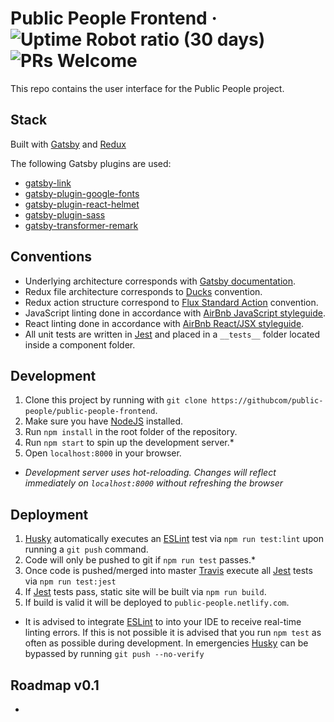 # Public People Frontend &middot; ![Uptime Robot ratio (30 days)](https://img.shields.io/uptimerobot/ratio/m780456713-527b0cb8b85abf879df15c02.svg) ![PRs Welcome](https://img.shields.io/badge/PRs-welcome-brightgreen.svg)

This repo contains the user interface for the Public People project.

## Stack

Built with [Gatsby](https://www.gatsbyjs.org/) and [Redux](https://redux.js.org/)

The following Gatsby plugins are used:
- [gatsby-link](https://www.npmjs.com/package/gatsby-link)
- [gatsby-plugin-google-fonts](https://www.npmjs.com/package/gatsby-plugin-google-fonts)
- [gatsby-plugin-react-helmet](https://www.npmjs.com/package/gatsby-plugin-react-helmet)
- [gatsby-plugin-sass](https://www.npmjs.com/package/gatsby-plugin-sass)
- [gatsby-transformer-remark](https://www.npmjs.com/package/gatsby-transformer-remark)

## Conventions

- Underlying architecture corresponds with [Gatsby documentation](https://www.gatsbyjs.org/).
- Redux file architecture corresponds to [Ducks](https://github.com/erikras/ducks-modular-redux) convention.
- Redux action structure correspond to [Flux Standard Action](https://github.com/redux-utilities/flux-standard-action) convention.
- JavaScript linting done in accordance with [AirBnb JavaScript styleguide](https://github.com/airbnb/javascript).
- React linting done in accordance with [AirBnb React/JSX styleguide](https://github.com/airbnb/javascript/tree/master/react).
- All unit tests are written in [Jest](https://facebook.github.io/jest/) and placed in a `__tests__` folder located inside a component folder.

## Development

1. Clone this project by running with `git clone https://githubcom/public-people/public-people-frontend`.
2. Make sure you have [NodeJS](https://nodejs.org/en/) installed.
3. Run `npm install` in the root folder of the repository.
4. Run `npm start` to spin up the development server.*
5. Open `localhost:8000` in your browser.

* _Development server uses hot-reloading. Changes will reflect immediately on `localhost:8000` without refreshing the browser_

## Deployment

1. [Husky](https://www.npmjs.com/package/husky) automatically executes an [ESLint](https://eslint.org/) test via `npm run test:lint` upon running a `git push` command.
2. Code will only be pushed to git if `npm run test` passes.*
3. Once code is pushed/merged into master [Travis](https://travis-ci.org/) execute all [Jest](https://facebook.github.io/jest/) tests via `npm run test:jest`
4. If [Jest](https://facebook.github.io/jest/) tests pass, static site will be built via `npm run build`.
5. If build is valid it will be deployed to `public-people.netlify.com`.

* It is advised to integrate [ESLint](https://eslint.org/) to into your IDE to receive real-time linting errors. If this is not possible it is advised that you run `npm test` as often as possible during development. In emergencies [Husky](https://www.npmjs.com/package/husky) can be bypassed by running `git push --no-verify`

## Roadmap v0.1
- 